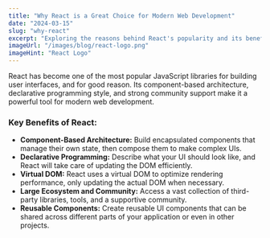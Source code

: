 ```yaml
---
title: "Why React is a Great Choice for Modern Web Development"
date: "2024-03-15"
slug: "why-react"
excerpt: "Exploring the reasons behind React's popularity and its benefits for building dynamic user interfaces."
imageUrl: "/images/blog/react-logo.png"
imageHint: "React Logo"
---
```


React has become one of the most popular JavaScript libraries for building user interfaces, and for good reason. Its component-based architecture, declarative programming style, and strong community support make it a powerful tool for modern web development.

### Key Benefits of React:

*   **Component-Based Architecture:** Build encapsulated components that manage their own state, then compose them to make complex UIs.
*   **Declarative Programming:** Describe what your UI should look like, and React will take care of updating the DOM efficiently.
*   **Virtual DOM:** React uses a virtual DOM to optimize rendering performance, only updating the actual DOM when necessary.
*   **Large Ecosystem and Community:** Access a vast collection of third-party libraries, tools, and a supportive community.
*   **Reusable Components:** Create reusable UI components that can be shared across different parts of your application or even in other projects.
